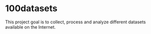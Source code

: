 # 100datasets
This project goal is to collect, process and analyze different datasets available on the Internet.
